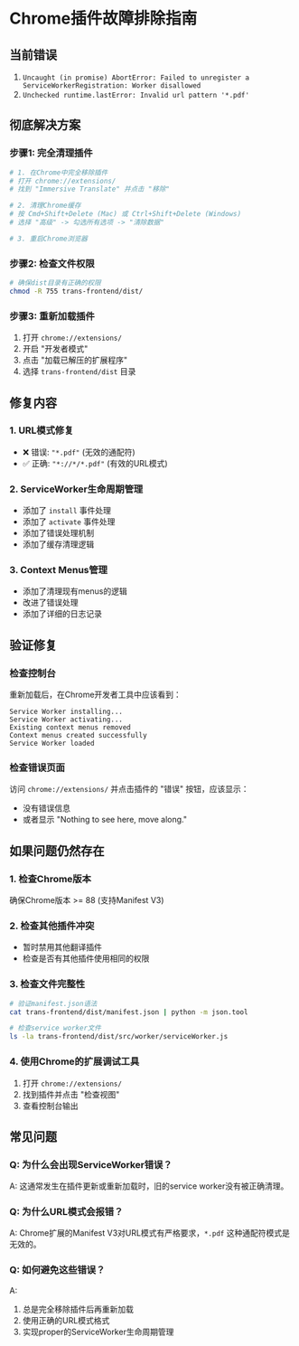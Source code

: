 # Chrome插件故障排除指南

## 当前错误
1. `Uncaught (in promise) AbortError: Failed to unregister a ServiceWorkerRegistration: Worker disallowed`
2. `Unchecked runtime.lastError: Invalid url pattern '*.pdf'`

## 彻底解决方案

### 步骤1: 完全清理插件
```bash
# 1. 在Chrome中完全移除插件
# 打开 chrome://extensions/
# 找到 "Immersive Translate" 并点击 "移除"

# 2. 清理Chrome缓存
# 按 Cmd+Shift+Delete (Mac) 或 Ctrl+Shift+Delete (Windows)
# 选择 "高级" -> 勾选所有选项 -> "清除数据"

# 3. 重启Chrome浏览器
```

### 步骤2: 检查文件权限
```bash
# 确保dist目录有正确的权限
chmod -R 755 trans-frontend/dist/
```

### 步骤3: 重新加载插件
1. 打开 `chrome://extensions/`
2. 开启 "开发者模式"
3. 点击 "加载已解压的扩展程序"
4. 选择 `trans-frontend/dist` 目录

## 修复内容

### 1. URL模式修复
- ❌ 错误: `"*.pdf"` (无效的通配符)
- ✅ 正确: `"*://*/*.pdf"` (有效的URL模式)

### 2. ServiceWorker生命周期管理
- 添加了 `install` 事件处理
- 添加了 `activate` 事件处理
- 添加了错误处理机制
- 添加了缓存清理逻辑

### 3. Context Menus管理
- 添加了清理现有menus的逻辑
- 改进了错误处理
- 添加了详细的日志记录

## 验证修复

### 检查控制台
重新加载后，在Chrome开发者工具中应该看到：
```
Service Worker installing...
Service Worker activating...
Existing context menus removed
Context menus created successfully
Service Worker loaded
```

### 检查错误页面
访问 `chrome://extensions/` 并点击插件的 "错误" 按钮，应该显示：
- 没有错误信息
- 或者显示 "Nothing to see here, move along."

## 如果问题仍然存在

### 1. 检查Chrome版本
确保Chrome版本 >= 88 (支持Manifest V3)

### 2. 检查其他插件冲突
- 暂时禁用其他翻译插件
- 检查是否有其他插件使用相同的权限

### 3. 检查文件完整性
```bash
# 验证manifest.json语法
cat trans-frontend/dist/manifest.json | python -m json.tool

# 检查service worker文件
ls -la trans-frontend/dist/src/worker/serviceWorker.js
```

### 4. 使用Chrome的扩展调试工具
1. 打开 `chrome://extensions/`
2. 找到插件并点击 "检查视图"
3. 查看控制台输出

## 常见问题

### Q: 为什么会出现ServiceWorker错误？
A: 这通常发生在插件更新或重新加载时，旧的service worker没有被正确清理。

### Q: 为什么URL模式会报错？
A: Chrome扩展的Manifest V3对URL模式有严格要求，`*.pdf` 这种通配符模式是无效的。

### Q: 如何避免这些错误？
A: 
1. 总是完全移除插件后再重新加载
2. 使用正确的URL模式格式
3. 实现proper的ServiceWorker生命周期管理
